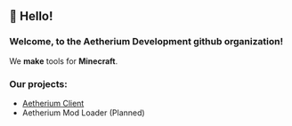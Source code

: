 ## 👋 Hello!
### Welcome, to the Aetherium Development github organization!

We **make** tools for **Minecraft**.

### Our projects:
- [Aetherium Client](https://aetherium.club)
- Aetherium Mod Loader (Planned)
